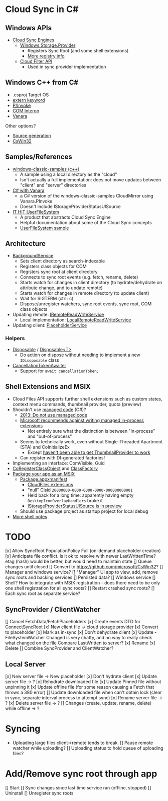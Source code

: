 # Cloud Sync in C#

## Windows APIs
* [Cloud Sync Engines](https://learn.microsoft.com/en-us/windows/win32/cfapi/cloud-files-api-portal)
  * [Windows.Storage.Provider](https://learn.microsoft.com/en-us/uwp/api/windows.storage.provider?view=winrt-26100)
    * Registers Sync Root (and some shell extensions)
    * [More registry info](https://learn.microsoft.com/en-us/windows/win32/shell/integrate-cloud-storage)
  * [Cloud Filter API](https://learn.microsoft.com/en-us/windows/win32/api/_cloudapi/)
    * Used in sync provider implementation

## Windows C++ from C#
* .csproj Target OS
* [extern keyword](https://learn.microsoft.com/en-us/dotnet/csharp/language-reference/keywords/extern)
* [P/Invoke](https://learn.microsoft.com/en-us/dotnet/standard/native-interop/pinvoke)
* [COM Interop](https://learn.microsoft.com/en-us/dotnet/standard/native-interop/cominterop)
* [Vanara](https://github.com/dahall/Vanara)

Other options?
* [Source generation](https://learn.microsoft.com/en-us/dotnet/standard/native-interop/comwrappers-source-generation)
* [CsWin32](https://github.com/microsoft/CsWin32)

## Samples/References
* [windows-classic-samples (c++)](https://github.com/microsoft/Windows-classic-samples/tree/main/Samples/CloudMirror)
  * A sample using a local directory as the "cloud"
  * Isn't actually a full implementation: does not move updates between "client" and "server" directories
* [C# with Vanara](https://github.com/dahall/WinClassicSamplesCS/tree/nullableenabled/CloudMirror)
  * a C# version of the windows-classic-samples CloudMirror using Vanara.PInvoke
  * Doesn't include IStorageProviderStatusUISource
* [IT HIT UserFileSystem](https://www.userfilesystem.com/programming/)
  * A product that abstracts Cloud Sync Engine
  * Helpful documentation about some of the Cloud Sync concepts
  * [UserFileSystem sample](https://github.com/ITHit/UserFileSystemSamples/blob/master/Windows/VirtualDrive)

## Architecture
* [BackgroundService](./CloudSync.Console/SyncBackgroundService.cs)
  * Sets client directory as search-indexable
  * Registers class objects for COM
  * Registers sync root at client directory
  * Connects to sync root events (e.g. fetch, rename, delete)
  * Starts watch for changes in client directory (to hydrate/dehydrate on attribute change, and to update remote)
  * Starts watch for changes in remote directory (to update client)
  * Wait for SIGTERM (ctrl+c)
  * Dispose/unregister watchers, sync root events, sync root, COM class objects
* Updating remote: [IRemoteReadWriteService](./CloudSync.Remote.Abstractions/IRemoteReadWriteService.cs)
  * Local implementation: [LocalRemoteReadWriteService](./CloudSync.Remote.Local/LocalRemoteReadWriteService.cs)
* Updating client: [PlaceholderService](./CloudSync.Console/PlaceholdersService.cs)

### Helpers
* [Disposable](./CloudSync.Common/Helpers/Disposable.cs) / [Disposable\<T>](./CloudSync.Common/Helpers/DisposableOf.cs)
  * Do action on dispose without needing to implement a new `IDisoposable` class
* [CancellationTokenAwaiter](./CloudSync.Common/Async/CancellationTokenAwaiter.cs)
  * Support for `await cancellationToken;`

## Shell Extensions and MSIX
* Cloud Files API supports further shell extensions such as custom states, context menu commands, thumbnail provider, quota (preview)
* Shouldn't use [managed code](https://learn.microsoft.com/en-us/dotnet/standard/managed-code) (C#)?
  * [2013: Do not use managed code](https://devblogs.microsoft.com/oldnewthing/?p=5163)
  * [Microsoft recommends against writing managed in-process extensions](https://learn.microsoft.com/en-us/windows/win32/shell/shell-and-managed-code)
    * Not entirely sure what the distinction is between "in-process" and "out-of-process"
  * Seems to technically work, even without Single-Threaded Apartment (STA) and CoInitializeEx
    * Except [haven't been able to get ThumbnailProvider to work](https://github.com/dahall/WinClassicSamplesCS/issues/6)
  * Can register with DI-generated factories!
* Implementing an interface: ComVisible, Guid
* [CoRegisterClassObject](./CloudSync.Shell/ShellRegistrar.cs) and [ClassFactory](./CloudSync.Shell/ClassFactory.cs)
* [Package your app as an MSIX](https://learn.microsoft.com/en-us/windows/msix/desktop/vs-package-overview)
  * [Package.appxmanifest](./CloudSync.Package/Package.appxmanifest)
    * [CloudFiles extensions](https://learn.microsoft.com/en-us/uwp/schemas/appxpackage/uapmanifestschema/element-cloudfiles-cloudfiles)
    * "null" Clsid `20000000-0000-0000-0000-000000000001`
    * Held back for a long time: apparently having empty `DesktopIconOverlayHandlers` broke it
    * [IStorageProviderStatusUISource is in preview](https://learn.microsoft.com/en-us/uwp/api/windows.storage.provider.istorageproviderstatusuisource#windows-requirements)
  * Should use package project as startup project for local debug
* [More shell notes](./CloudSync.Shell/README.md)

# TODO
[x] Allow SyncRoot PopulationPolicy Full (on-demand placeholder creation)
[x] Anticipate file conflict. Is it ok to resolve with newer LastWrittenTime?
  etag (hash) would be better, but would need to maintain state
[] Queue changes until closed
[] Convert to https://github.com/microsoft/CsWin32?
[] Manager and windows service?
  [] "Manager" UI app to view, add, remove sync roots and backing services
  [] Persisted data?
  [] Windows service
    [] Shell? How to integrate with MSIX registration - does there need to be only one shell registration for all sync roots?
    [] Restart crashed sync roots?
    [] Each sync root as separate service?

## SyncProvider / ClientWatcher
[] Cancel FetchData/FetchPlaceholders
[x] Create events DTO for ConnectSyncRoot
[x] New client file -> cloud storage provider
  [x] Convert to placeholder
  [x] Mark as in-sync
  [x] Don't dehydrate client
[x] Update - FileSystemWatcher Changed is very chatty, and no way to really check what changed on the file
  Compare LastWritten to server?
[x] Rename
[x] Delete
[] Combine SyncProvider and ClientWatcher?

## Local Server
[x] New server file -> New placeholder
  [x] Don't hydrate client
[x] Update server file -> ?
  [x] Rehydrate downloaded file
  [x] Update Pinned file without unpinning it
  [x] Update offline file (for some reason causing a Fetch that throws a 380 error)
  [] Update downloaded file when can't obtain lock (clear in sync, separate interval process to attempt sync)
[x] Rename server file -> ?
[x] Delete server file -> ?
[] Changes (create, update, rename, delete) while offline -> ?

# Syncing
* Uploading large files client->remote tends to break.
  [] Pause remote watcher while uploading?
  [] Uploading status to hold queue of uploading files?

# Add/Remove sync root through app
[] Start
  [] Sync changes since last time service ran (offline, stopped)
[] Uninstall
  [] Unregister sync roots
